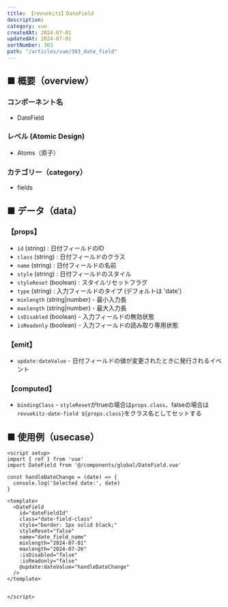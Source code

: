 ```yaml
---
title: 【revuekitz】DateField
description:
category: vue
createdAt: 2024-07-01
updatedAt: 2024-07-01
sortNumber: 303
path: "/articles/vue/303_date_field"
---
```


<nuxt-content-wrapper>

## ■ 概要（overview）
### コンポーネント名
- DateField

### レベル (Atomic Design)
-  Atoms（原子）

### カテゴリー（category）
- fields

## ■ データ（data）

### 【props】
- `id` (string) : 日付フィールドのID
- `class` (string) : 日付フィールドのクラス
- `name` (string) : 日付フィールドの名前
- `style` (string) : 日付フィールドのスタイル
- `styleReset` (boolean) : スタイルリセットフラグ
- `type` (string) : 入力フィールドのタイプ (デフォルトは 'date')
- `minlength` (string|number) - 最小入力長
- `maxlength` (string|number) - 最大入力長
- `isDisabled` (boolean) - 入力フィールドの無効状態
- `isReadonly` (boolean) - 入力フィールドの読み取り専用状態

### 【emit】
- `update:dateValue` - 日付フィールドの値が変更されたときに発行されるイベント

### 【computed】
- `bindingClass` - `styleReset`がtrueの場合は`props.class`、falseの場合は`revuekitz-date-field ${props.class}`をクラス名としてセットする

## ■ 使用例（usecase）
```vue
<script setup>
import { ref } from 'vue'
import DateField from '@/components/global/DateField.vue'

const handleDateChange = (date) => {
  console.log('Selected date:', date)
}

<template>
  <DateField
    id="dateFieldId"
    class="date-field-class"
    style="border: 1px solid black;"
    styleReset="false"
    name="date_field_name"
    minlength="2024-07-01"
    maxlength="2024-07-26"
    :isDisabled="false"
    :isReadonly="false"
    @update:dateValue="handleDateChange"
  />
</template>


</script>

```

</nuxt-content-wrapper>